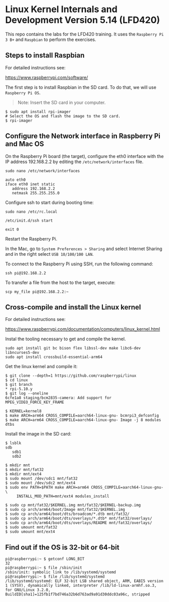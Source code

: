 # Linux Kernel Internals and Development Version 5.14 (LFD420)

This repo contains the labs for the LFD420 training. It uses
the `Raspberry Pi 3 B+` and `Raspbian` to perform the exercises.

## Steps to install Raspbian

For detailed instructions see:

https://www.raspberrypi.com/software/

The first step is to install Raspbian in the SD card. To do
that, we will use `Raspberry Pi OS`.

> Note: Insert the SD card in your computer.

```shell
$ sudo apt install rpi-imager
# Select the OS and flash the image to the SD card.
$ rpi-imager
```

## Configure the Network interface in Raspberry Pi and Mac OS

On the Raspberry Pi board (the target), configure the eth0 interface with the
IP address 192.168.2.2 by editing the `/etc/network/interfaces` file.

```shell
sudo nano /etc/network/interfaces

auto eth0
iface eth0 inet static
   address 192.168.2.2
   netmask 255.255.255.0
```

Configure ssh to start during booting time:

```shell
sudo nano /etc/rc.local

/etc/init.d/ssh start

exit 0
```

Restart the Raspberry Pi.

In the Mac, go to `System Preferences > Sharing` and select Internet Sharing and in the right select `USB 10/100/100 LAN`.

To connect to the Raspberry Pi using SSH, run the following command:

```shell
ssh pi@192.168.2.2
```

To transfer a file from the host to the target, execute:

```
scp my_file pi@192.168.2.2:~
```

## Cross-compile and install the Linux kernel

For detailed instructions see:

https://www.raspberrypi.com/documentation/computers/linux_kernel.html

Instal the tooling necessary to get and compile the kernel.

```shell
sudo apt install git bc bison flex libssl-dev make libc6-dev libncurses5-dev
sudo apt install crossbuild-essential-arm64
```

Get the linux kernel and compile it:

```shell
$ git clone --depth=1 https://github.com/raspberrypi/linux
$ cd linux
$ git branch
* rpi-5.10.y
$ git log --oneline
6cfe1a8 staging/bcm2835-camera: Add support for MPEG_VIDEO_FORCE_KEY_FRAME

$ KERNEL=kernel8
$ make ARCH=arm64 CROSS_COMPILE=aarch64-linux-gnu- bcmrpi3_defconfig
$ make ARCH=arm64 CROSS_COMPILE=aarch64-linux-gnu- Image -j 8 modules dtbs
```

Install the image in the SD card:

```shell
$ lsblk
sdb
   sdb1
   sdb2

$ mkdir mnt
$ mkdir mnt/fat32
$ mkdir mnt/ext4
$ sudo mount /dev/sdc1 mnt/fat32
$ sudo mount /dev/sdc2 mnt/ext4
$ sudo env PATH=$PATH make ARCH=arm64 CROSS_COMPILE=aarch64-linux-gnu- \
     INSTALL_MOD_PATH=mnt/ext4 modules_install

$ sudo cp mnt/fat32/$KERNEL.img mnt/fat32/$KERNEL-backup.img
$ sudo cp arch/arm64/boot/Image mnt/fat32/$KERNEL.img
$ sudo cp arch/arm64/boot/dts/broadcom/*.dtb mnt/fat32/
$ sudo cp arch/arm64/boot/dts/overlays/*.dtb* mnt/fat32/overlays/
$ sudo cp arch/arm64/boot/dts/overlays/README mnt/fat32/overlays/
$ sudo umount mnt/fat32
$ sudo umount mnt/ext4
```

## Find out if the OS is 32-bit or 64-bit

```shell
pi@raspberrypi:~ $ getconf LONG_BIT
32
pi@raspberrypi:~ $ file /sbin/init
/sbin/init: symbolic link to /lib/systemd/systemd
pi@raspberrypi:~ $ file /lib/systemd/systemd
/lib/systemd/systemd: ELF 32-bit LSB shared object, ARM, EABI5 version 1 (SYSV), dynamically linked, interpreter /lib/ld-linux-armhf.so.3, for GNU/Linux 3.2.0, BuildID[sha1]=125fb1f7bd746a32b6d763ad9a91d30ddc03a96c, stripped
```


